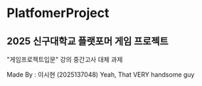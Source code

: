 # PlatfomerProject
## 2025 신구대학교 플랫포머 게임 프로젝트
"게임프로젝트입문" 강의 중간고사 대체 과제

Made By : 이시현 (2025137048)
Yeah, That VERY handsome guy